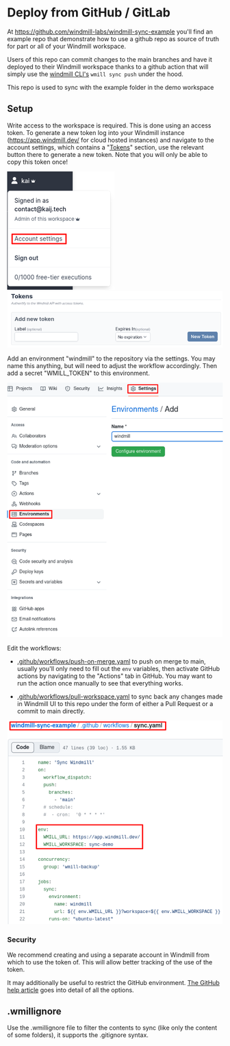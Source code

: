 # Deploy from GitHub / GitLab

At https://github.com/windmill-labs/windmill-sync-example you'll find an example repo that demonstrate how to use a github repo as source of truth for part or all of your Windmill workspace.

Users of this repo can commit changes to the main branches and have it deployed to their Windmill workspace thanks to a github action that will simply use the [windmill CLI's](https://github.com/windmill-labs/windmill/tree/main/cli) `wmill sync push` under the hood.

This repo is used to sync with the example folder in the demo workspace

## Setup

Write access to the workspace is required. This is done using an access token.
To generate a new token log into your Windmill instance
(<a href="https://app.windmill.dev/" rel="nofollow">https://app.windmill.dev/</a> for cloud hosted instances) and navigate to the
account settings, which contains a "[Tokens](./core_concepts/4_webhooks/index.md#user-token)" section, use the relevant button
there to generate a new token. Note that you will only be able to copy this
token once!

![Account settings](./assets/deploy_gh_gl/account-settings.png) ![Tokens](./assets/deploy_gh_gl/tokens.png)

Add an environment "windmill" to the repository via the settings. You may name
this anything, but will need to adjust the workflow accordingly. Then add a
secret "WMILL_TOKEN" to this environment.

![GH environment](./assets/deploy_gh_gl/gh-environment-light.png)

Edit the workflows:
- [.github/workflows/push-on-merge.yaml](https://github.com/windmill-labs/windmill-sync-example/blob/main/.github/workflows/push-on-merge.yaml) to push on merge to main, usually you'll
only need to fill out the `env` variables, then activate GitHub actions by
navigating to the "Actions" tab in GitHub. You may want to run the action once
manually to see that everything works.

- [.github/workflows/pull-workspace.yaml](https://github.com/windmill-labs/windmill-sync-example/blob/main/.github/workflows/pull-workspace.yaml) to sync back any changes made in Windmill UI to this repo under the form of either a Pull Request or a commit to main directly.

![Configuration](./assets/deploy_gh_gl/configure-light.png)

### Security

We recommend creating and using a separate account in Windmill from which to use the token of. This will allow better tracking of the use of the token.

It may additionally be useful to restrict the GitHub environment.
[The GitHub help article](https://docs.github.com/en/actions/deployment/targeting-different-environments/using-environments-for-deployment)
goes into detail of all the options.

## .wmillignore

Use the .wmillignore file to filter the contents to sync (like only the content of some folders), it supports the .gitignore syntax.